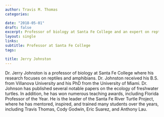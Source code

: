 ```yaml
---
author: Travis M. Thomas
categories:

date: "2018-05-01"
draft: false
excerpt: Professor of biology at Santa Fe College and an expert on reptiles and amphibians. 
layout: single
links:
subtitle: Professor at Santa Fe College
tags:

title: Jerry Johnston
---
```


Dr. Jerry Johnston is a professor of biology at Santa Fe College where his research focuses on reptiles and amphibians. Dr. Johnston received his B.S. from Villanova University and his PhD from the University of Miami. Dr. Johnson has published several notable papers on the ecology of freshwater turtles. In addition, he has won numerous teaching awards, including Florida Professor of the Year. He is the leader of the Santa Fe River Turtle Project, where he has mentored, inspired, and trained many students over the years, including Travis Thomas, Cody Godwin, Eric Suarez, and Anthony Lau.  